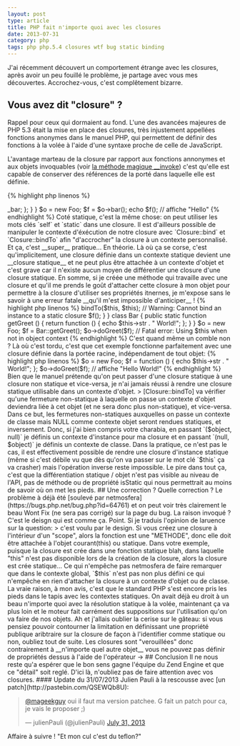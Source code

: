 ```yaml
---
layout: post
type: article
title: PHP fait n'importe quoi avec les closures
date: 2013-07-31
category: php
tags: php php.5.4 closures wtf bug static binding
---
```


J'ai récemment découvert un comportement étrange avec les closures, après avoir un peu fouillé le problème, je partage avec vous mes découvertes. Accrochez-vous, c'est complêtement bizarre.

## Vous avez dit "closure" ?

Rappel pour ceux qui dormaient au fond. L'une des avancées majeures de PHP 5.3 était la mise en place des closures, très injustement appellées fonctions anonymes dans le manuel PHP, qui permettent de définir des fonctions à la volée à l'aide d'une syntaxe proche de celle de JavaScript.

L'avantage marteau de la closure par rapport aux fonctions annonymes et aux objets invoquables (voir [la méthode magique __invoke](http://www.php.net/manual/en/language.oop5.magic.php#object.invoke)) c'est qu'elle est capable de conserver des références de la porté dans laquelle elle est définie.

{% highlight php linenos %}
<?php
$a = "Robert";
$f = function () use ($a) {
    echo "Bonjour $a";
};
$f(); // affiche "Bonjour Robert"
{% endhighlight %}

La seule chose qui manquait, c'était le support du mot clé `$this` au sein d'une closure afin de pouvoir l'utiliser dans le contexte d'un objet, c'est de l'or pour ceux qui aiment la délégation ! C'est justement ce qu'apporte PHP 5.4.

En fait quand on utilise la syntaxe `function () {}`, le moteur de PHP utilise comme à son habitude un raccourci bien pratique: il convertit tout ça en un objet `Closure` qui dispose d'une méthode `__invoke` (c'est de la même façon qu'ils implémenteront plus tard les générateurs). Ce mécanisme décrit comme un détail d'implémentation dans PHP 5.3 est devenu officiel depuis PHP 5.4. Désormais, les closures sont des objets. Ma foi pourquoi pas.

## Le problème

PHP 5.4 introduit la mécanique suivante: si une closure est définie dans une méthode de classe ou d'instance, alors sa portée par défaut devient l'objet ou la classe de cette méthode.

{% highlight php linenos %}
<?php

class Foo {
    protected $_bar = "Hello";
    public function bar () {
        return function () {
            return $this->_bar;
        };
    }
}

$o = new Foo;
$f = $o->bar();
echo $f(); // affiche "Hello"
{% endhighlight %}

Coté statique, c'est la même chose: on peut utiliser les mots clés `self` et `static` dans une closure. Il est d'ailleurs possible de manipuler le contexte d'éxécution de notre closure avec `Closure::bind` et `Closure::bindTo` afin "d'accrocher" la closure à un contexte personnalisé. Et ça, c'est __super__ pratique... En théorie.

Là où ça se corse, c'est qu'implicitement, une closure définie dans un contexte statique devient une __closure statique__ et ne peut plus être attachée à un contexte d'objet et c'est grave car il n'existe aucun moyen de différentier une closure d'une closure statique.

En somme, si je créée une méthode qui travaille avec une closure et qu'il me prends le goût d'attacher cette closure à mon objet pour permettre à la closure d'utiliser ses propriétés itnernes, je m'expose sans le savoir à une erreur fatale __qu'il m'est impossible d'anticiper__ !

{% highlight php linenos %}
<?php

class Foo {
    protected $str = "Hello";
    public function doGreet (Closure $f) {
        $f = $f->bindTo($this, $this); // Warning: Cannot bind an instance to a static closure
        $f();
    }
}

class Bar {
    public static function getGreet () {
        return function () { echo $this->str . " World!"; };
    }
}

$o = new Foo;
$f = Bar::getGreet();
$o->doGreet($f); // Fatal error: Using $this when not in object context
{% endhighlight %}

C'est quand même un comble non ? Là où c'est tordu, c'est que cet exemple fonctionne parfaitement avec une closure définie dans la portée racine, indépendament de tout objet:

{% highlight php linenos %}
$o = new Foo;
$f = function () { echo $this->str . " World!"; };
$o->doGreet($f); // affiche "Hello World!"
{% endhighlight %}

Bien que le manuel prétende qu'on peut passer d'une closure statique à une closure non statique et vice-versa, je n'ai jamais réussi à rendre une closure statique utilisable dans un contexte d'objet.

> [Closure::bindTo] va vérifier qu'une fermeture non-statique à laquelle on passe un contexte d'objet deviendra liée à cet objet (et ne sera donc plus non-statique), et vice-versa. Dans ce but, les fermetures non-statiques auxquelles on passe un contexte de classe mais NULL comme contexte objet seront rendues statiques, et inversement.

Donc, si j'ai bien compris votre charabia, en passant `($object, null)` je définis un contexte d'instance pour ma closure et en passant `(null, $object)` je définis un contexte de classe. Dans la pratique, ce n'est pas le cas, il est effectivement possible de rendre une closure d'instance statique (même si c'est débile vu que dès qu'on va passer sur le mot clé `$this` ça va crasher) mais l'opération inverse reste impossible.

Le pire dans tout ça, c'est que la différentiation statique / objet n'est pas visible au niveau de l'API, pas de méthode ou de propriété isStatic qui nous permettrait au moins de savoir où on met les pieds.

## Une correction ? Quelle correction ?

Le problème à déjà été [soulevé par netmosfera](https://bugs.php.net/bug.php?id=64761) et on peut voir très clairement le beau Wont Fix (ne sera pas corrigé) sur la page du bug. La raison invoqué ? C'est le deisgn qui est comme ça. Point.

Si je traduis l'opinion de laruence sur la question:

> c'est voulu par le design. Si vous créez une closure à l'intérieur d'un "scope", alors la fonction est une "METHODE", donc elle doit être attachée à l'objet courant(this) ou statique. Dans votre exemple, puisque la closure est crée dans une fonction statique blah, dans laquelle "this" n'est pas disponible lors de la création de la closure, alors la closure est crée statique...

Ce qui n'empêche pas netmosfera de faire remarquer que dans le contexte global, `$this` n'est pas non plus défini ce qui n'empêche en rien d'attacher la closure à un contexte d'objet ou de classe.

La vraie raison, à mon avis, c'est que le standard PHP s'est encore pris les pieds dans le tapis avec les contextes statiques. On avait déjà eu droit à un beau n'importe quoi avec la résolution statique à la volée, maintenant ça va plus loin et le moteur fait carrément des suppositions sur l'utilisation qu'on va faire de nos objets.

Ah et j'allais oublier la cerise sur le gâteau: si vous pensiez pouvoir contourner la limitation en définissant une propriété publique aribtraire sur la closure de façon à l'identifier comme statique ou non, oubliez tout de suite. Les closures sont "verouillées" donc contrairement à __n'importe quel autre objet__ vous ne pouvez pas définir de propriétés dessus à l'aide de l'opérateur ->

## Conclusion

Il ne nous reste qu'a espérer que le bon sens gagne l'équipe du Zend Engine et que ce "détail" soit reglé. D'ici là, n'oubliez pas de faire attention avec vos closures.

#### Update du 31/07/2013

Julien Pauli à la rescousse avec [un patch](http://pastebin.com/QSEWQb8U):

<blockquote class="twitter-tweet"><p><a href="https://twitter.com/mageekguy">@mageekguy</a> oui il faut ma version patchee. G fait un patch pour ca, je vais le proposer ;)</p>&mdash; julienPauli (@julienPauli) <a href="https://twitter.com/julienPauli/statuses/362529854761091073">July 31, 2013</a></blockquote>
<script async src="//platform.twitter.com/widgets.js" charset="utf-8"></script>

Affaire à suivre !

"Et mon cul c'est du teflon?"
